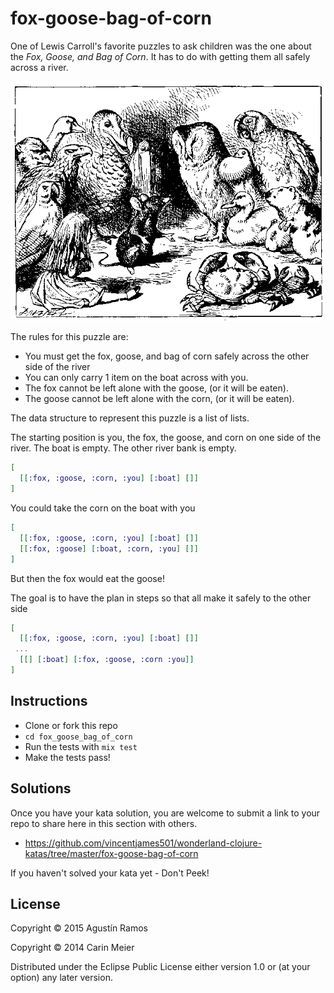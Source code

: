 # fox-goose-bag-of-corn

One of Lewis Carroll's favorite puzzles to ask children was the one
about the _Fox, Goose, and Bag of Corn_.  It has to do with getting
them all safely across a river.

![alice swimming](/images/storytelling.gif)


The rules for this puzzle are:

- You must get the fox, goose, and bag of corn safely across the other side of the river
- You can only carry 1 item on the boat across with you.
- The fox cannot be left alone with the goose, (or it will be eaten).
- The goose cannot be left alone with the corn, (or it will be eaten).

The data structure to represent this puzzle is a list of lists.

The starting position is you, the fox, the goose, and corn on one side of the river. The boat is empty. The other river bank is empty.

```elixir
[
  [[:fox, :goose, :corn, :you] [:boat] []]
]
```

You could take the corn on the boat with you

```elixir
[
  [[:fox, :goose, :corn, :you] [:boat] []]
  [[:fox, :goose] [:boat, :corn, :you] []]
]
```

But then the fox would eat the goose!

The goal is to have the plan in steps so that all make it safely to the other side

```elixir
[
  [[:fox, :goose, :corn, :you] [:boat] []]
 ...
  [[] [:boat] [:fox, :goose, :corn :you]]
]
```

## Instructions

- Clone or fork this repo
- `cd fox_goose_bag_of_corn`
- Run the tests with `mix test`
- Make the tests pass!

## Solutions

Once you have your kata solution, you are welcome to submit a link to your repo to share here in this section with others.

* https://github.com/vincentjames501/wonderland-clojure-katas/tree/master/fox-goose-bag-of-corn

If you haven't solved your kata yet - Don't Peek!

## License

Copyright © 2015 Agustín Ramos

Copyright © 2014 Carin Meier

Distributed under the Eclipse Public License either version 1.0 or (at
your option) any later version.

